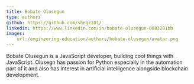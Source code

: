 ```yaml
--- 
title: Bobate Olusegun
type: authors
github: https://github.com/shegz101/
linkedin: https://www.linkedin.com/in/bobate-olusegun-0083201bb
images:
    url:/engineering-education/authors/bobate-olusegun/avatar.png
---
```

Bobate Olusegun is a JavaScript developer, building cool things with JavaScript. Olusegn has passion for Python especially in the automation part of it and also has interest in artificial intelligence alongside blockchain development.

